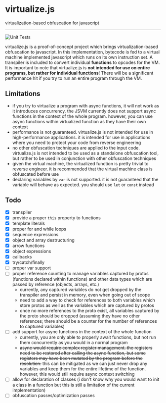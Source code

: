 # virtualize.js

virtualization-based obfuscation for javascript

---

![Unit Tests](https://github.com/aesthetic0001/virtualize.js/actions/workflows/tests.yml/badge.svg)

virtualize.js is a proof-of-concept project which brings virtualization-based obfuscation to javascript. In this implementation, bytecode is fed to a virtual machine implemented javascript which runs on its own instruction set. A transpiler is included to convert individual **functions** to opcodes for the VM. It is important to note that virtualize.js is **not intended for use on entire programs, but rather for individual functions**! There will be a significant performance hit if you try to run an entire program through the VM.

## Limitations

- if you try to virtualize a program with async functions, it will not work as it introduces concurrency. the JSVM currently does not support async functions in the context of the whole program. however, you can use async functions within virtualized function as they have their own context
- performance is not guaranteed. virtualize.js is not intended for use in high-performance applications. it is intended for use in applications where you need to protect your code from reverse engineering
- no other obfuscation techniques are applied to the input code. virtualize.js is not intended to be used as a standalone obfuscation tool, but rather to be used in conjunction with other obfuscation techniques
- given the virtual machine, the virtualized function is pretty trivial to reverse engineer. it is recommended that the virtual machine class is obfuscated before use
- declaring variables by `var` is not supported. it is not guaranteed that the variable will behave as expected. you should use `let` or `const` instead

## Todo

- [x] transpiler
- [x] provide a proper `this` property to functions
- [x] template literals
- [x] proper for and while loops
- [x] sequence expressions
- [x] object and array destructuring
- [x] arrow functions
- [x] object expressions
- [x] callbacks
- [x] try/catch/finally
- [ ] proper var support
- [ ] proper reference counting to manage variables captured by protos (functions declared within functions) and other data types which are passed by reference (objects, arrays, etc.)
  - currently, any captured variables do not get dropped by the transpiler and persist in memory, even when going out of scope
  - need to add a way to check for references to both variables which store protos as well as the variables which are captured by protos
  - once no more references to the proto exist, all variables captured by the proto should be dropped (assuming they have no other references; there should be a counter for the number of references to captured variables)
- [ ] add support for async functions in the context of the whole function
  - currently, you are only able to properly await functions, but not run them concurrently as you would in a normal program
  - ~~async would require complex register management. the registers need to be restored after calling the async function, but some registers may have been mutated by the program before the resolution.~~ this can be mitigated as we can just never drop any variables and keep them for the entire lifetime of the function. however, this would still require async context switching
- [ ] allow for declaration of classes (i don't know why you would want to init a class in a function but this is still a limitation of the current implementation)
- [ ] obfuscation passes/optimization passes
